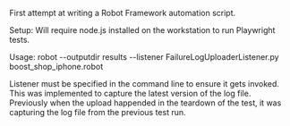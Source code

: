 First attempt at writing a Robot Framework automation script.

Setup:
Will require node.js installed on the workstation to run Playwright tests.

Usage:
robot --outputdir results --listener FailureLogUploaderListener.py boost_shop_iphone.robot

Listener must be specified in the command line to ensure it gets invoked. This was implemented to capture the latest version of the log file. Previously when the upload happended in the teardown of the test, it was capturing the log file from the previous test run.